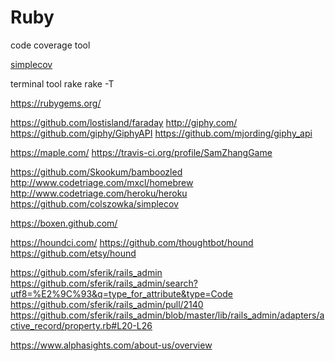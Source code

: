 # Ruby
code coverage tool

[simplecov](https://github.com/colszowka/simplecov)

terminal tool
rake
rake -T

https://rubygems.org/

https://github.com/lostisland/faraday
http://giphy.com/
https://github.com/giphy/GiphyAPI
https://github.com/mjording/giphy_api

https://maple.com/
https://travis-ci.org/profile/SamZhangGame

https://github.com/Skookum/bamboozled
http://www.codetriage.com/mxcl/homebrew
http://www.codetriage.com/heroku/heroku
https://github.com/colszowka/simplecov

https://boxen.github.com/

https://houndci.com/
https://github.com/thoughtbot/hound
https://github.com/etsy/hound

https://github.com/sferik/rails_admin
https://github.com/sferik/rails_admin/search?utf8=%E2%9C%93&q=type_for_attribute&type=Code
https://github.com/sferik/rails_admin/pull/2140
https://github.com/sferik/rails_admin/blob/master/lib/rails_admin/adapters/active_record/property.rb#L20-L26

https://www.alphasights.com/about-us/overview
